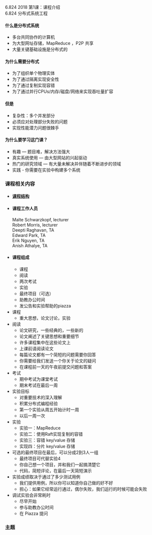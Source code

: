 6.824 2018 第1课：课程介绍      
6.824 分布式系统工程  
#### 什么是分布式系统
* 多台共同协作的计算机
* 为大型网址存储，MapReduce ，P2P 共享
* 大量关键基础设施是分布式的
#### 为什么需要分布式
* 为了组织单个物理实体
* 为了通过隔离实现安全性
* 为了通过复制实现容错
* 为了通过并行CPUs/内存/磁盘/网络来实现吞吐量扩容
#### 但是
* 复杂性：多个并发部分
* 必须应对处理部分失败的问题
* 实现性能潜力问题很棘手
#### 为什么要学习这门课？
* 有趣 — 题目难，解决方法强大
* 真实系统使用 — 由大型网站的兴起驱动
* 热门的研究领域 — 有大量未解决并伴随着不断进步的领域
* 实践 - 你需要在实验中构建多个系统
### 课程相关内容
* #### [课程结构](http://pdos.csail.mit.edu/6.824)
* #### 课程工作人员
  Malte Schwarzkopf, lecturer   
  Robert Morris, lecturer   
  Deepti Raghavan, TA   
  Edward Park, TA   
  Erik Nguyen, TA       
  Anish Athalye, TA 
* #### 课程组成
    * 课程
    * 阅读
    * 两次考试
    * 实验 
    * 最终项目（可选）
    * 助教办公时间
    * 发公告和实验帮助的piazza
* 课程
    * 重大思想，论文讨论，实验
* 阅读
    * 论文研究，一些经典的，一些新的
    * 论文阐述了关键思想和重要细节
    * 许多课程集中在这些论文上
    * 上课前请阅读论文
    * 每篇论文都有一个简短的问题需要你回答
    * 你需要给我们发送一个你关于论文的疑问
    * 在课程前一天的午夜前提交问题和答案
* 考试
    * 期中考试为课堂考试
    * 期末考试在最后一周
* 实验目标
    * 对重要技术的深入理解
    * 积累分布式编程经验
    * 第一个实验从周五开始计时一周
    * 以后一周一次
* 实验
    * 实验一：MapReduce
    * 实验二：使用Raft实现复制的容错
    * 实验三：容错 key/value 存储
    * 实现四：分片 key/value 存储
* 可选的最终项目在最后，可以分成2到3人一组
    * 最终项目可代替实验4
    * 你自己想一个项目，并和我们一起搞清楚它
    * 代码，简短评论，在最后一天简短演示
* 实验成绩取决于通过了多少测试用例
    * 我们提供用例，所以你可以知道你自己做的好不好
    * 担心：如果它经常运行通过，偶尔失败，我们运行的时候可能会失败
* 调试实验会非常耗时
    * 尽早开始
    * 参与助教办公时间
    * 在 Piazza 提问

### 主题